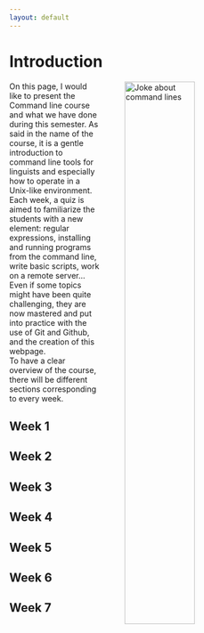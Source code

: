 ```yaml
---
layout: default
---
```

# Introduction 

<img src="https://i.stack.imgur.com/e1q40.png" alt="Joke about command lines" hspace="45" width="50%" align="right"/> On this page, I would like to present the Command line course and what we have done during this semester. As said in the name of the course, it is a gentle introduction to command line tools for linguists and especially how to operate in a Unix-like environment. Each week, a quiz is aimed to familiarize the students with a new element: regular expressions, installing and running programs from the command line, write basic scripts, work on a remote server… Even if some topics might have been quite challenging, they are now mastered and put into practice with the use of Git and Github, and the creation of this webpage.  
To have a clear overview of the course, there will be different sections corresponding to every week.  

## Week 1

## Week 2

## Week 3

## Week 4

## Week 5

## Week 6

## Week 7
